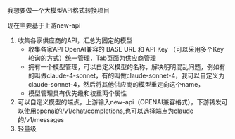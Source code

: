 我想要做一个大模型API格式转换项目

现在主要基于上游new-api

1. 收集各家供应商的API，汇总为固定的模型
    - 收集各家API OpenAI兼容的 BASE URL 和 API Key （可以采用多个Key轮询的方式）统一管理，Tab页面为供应商管理
    - 拥有一个模型管理，可以自定义模型的名称，解决明明混乱问题，例如有的叫做claude-4-sonnet，有的叫做claude-sonnet-4，我可以自定义为claude-sonnet-4，然后将其他供应商的模型重定向这个name，
    - 模型管理具有优先级和权重两个属性
2. 可以自定义模型的端点，上游输入new-api（OPENAI兼容格式），下游转发可以使用openai的/v1/chat/completions,也可以选择端点为claude的/v1/messages
3. 轻量级